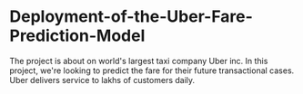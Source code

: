 # Deployment-of-the-Uber-Fare-Prediction-Model
The project is about on world's largest taxi company Uber inc. In this project, we're looking to predict the fare for their future transactional cases. Uber delivers service to lakhs of customers daily.

